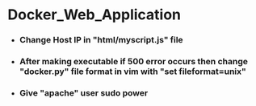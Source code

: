 # Docker_Web_Application  
-  ### Change Host IP in "html/myscript.js" file
-  ### After making executable if 500 error occurs then change "docker.py" file format  in vim with  "set fileformat=unix"
-  ### Give "apache" user sudo power
